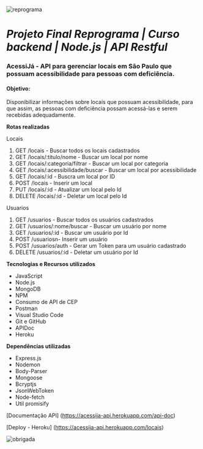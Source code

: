 ![reprograma](https://user-images.githubusercontent.com/53880309/67444197-66567e00-f5de-11e9-87cf-fcaa84803374.png)
# **_Projeto Final Reprograma | Curso backend | Node.js | API Restful_**

### AcessiJá - API para gerenciar locais em São Paulo que possuam acessibilidade para pessoas com deficiência.

#### Objetivo:
Disponibilizar informações sobre locais que possuam acessibilidade, para que assim, as pessoas com deficiência possam acessá-las e serem recebidas adequadamente.

**Rotas realizadas**

Locais

1. GET /locais - Buscar todos os locais cadastrados
2. GET /locais/:titulo/nome - Buscar um local por nome
3. GET /locais/:categoria/filtrar - Buscar um local por categoria
4. GET /locais/:acessibilidade/buscar - Buscar um local por acessibilidade
5. GET /locais/:id - Buscra um local por ID
6. POST /locais - Inserir um local
7. PUT /locais/:id - Atualizar um local pelo Id
8. DELETE /locais/:id - Deletar um local pelo Id


Usuarios

1. GET /usuarios - Buscar todos os usuários cadastrados
2. GET /usuarios/:nome/buscar - Buscar um usuário por nome
3. GET /usuarios/:id - Buscar um usuário por Id
4. POST /usuariosn- Inserir um usuário
5. POST /usuarios/auth - Gerar um Token para um usuário cadastrado
6. DELETE /usuarios/:id - Deletar um usuário por Id


**Tecnologias e Recursos utilizados**
 - JavaScript
 - Node.js
 - MongoDB
 - NPM
 - Consumo de API de CEP
 - Postman
 - Visual Studio Code
 - Git e GitHub
 - APIDoc
 - Heroku
 
**Dependências utilizadas**
 - Express.js
 - Nodemon
 - Body-Parser
 - Mongoose
 - Bcryptjs
 - JsonWebToken
 - Node-fetch
 - Util promisify
 
 [Documentação API] (https://acessija-api.herokuapp.com/api-doc)  
 
 [Deploy - Heroku] (https://acessija-api.herokuapp.com/locais)
 
 ![obrigada](https://user-images.githubusercontent.com/53880309/70868885-d12f9000-1f63-11ea-9a53-d8a10e6973c9.gif)

